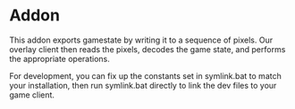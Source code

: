 # Addon

This addon exports gamestate by writing it to a sequence of pixels. Our overlay client then reads the pixels, decodes the game state, and performs the appropriate operations.

For development, you can fix up the constants set in symlink.bat to match your installation, then run symlink.bat directly to link the dev files to your game client.
